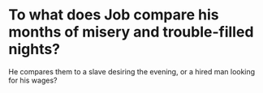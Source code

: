 # To what does Job compare his months of misery and trouble-filled nights?

He compares them to a slave desiring the evening, or a hired man looking for his wages?
